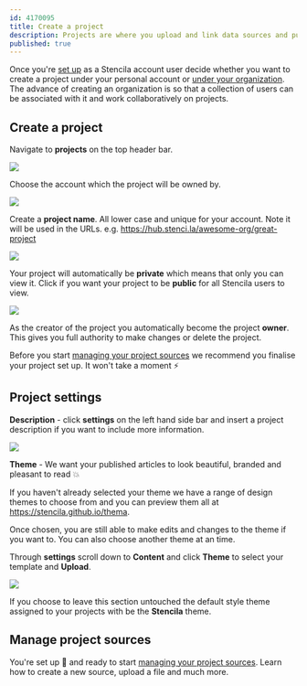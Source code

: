 ```yaml
---
id: 4170095
title: Create a project
description: Projects are where you upload and link data sources and publish files
published: true
---
```


Once you're [set up](../getting-started.md) as a Stencila account user decide whether you want to create a project under your personal account or [under your organization](../organizations/create-an-organization.md). The advance of creating an organization is so that a collection of users can be associated with it and work collaboratively on projects.

## Create a project

Navigate to **projects** on the top header bar.

![](http://stencila.github.io/hub/manager/snaps/project-new-button.png)

Choose the account which the project will be owned by.

![](http://stencila.github.io/hub/manager/snaps/project-new-account-field.png)

Create a **project name**. All lower case and unique for your account. Note it will be used in the URLs. e.g. https://hub.stenci.la/awesome-org/great-project

![](http://stencila.github.io/hub/manager/snaps/project-new-name-field.png)

Your project will automatically be **private** which means that only you can view it. Click if you want your project to be **public** for all Stencila users to view.

![](http://stencila.github.io/hub/manager/snaps/project-sharing-public.png)

As the creator of the project you automatically become the project **owner**. This gives you full authority to make changes or delete the project.

Before you start [managing your project sources](./manage-project-sources.md) we recommend you finalise your project set up. It won't take a moment ⚡

## Project settings

**Description** - click **settings** on the left hand side bar and insert a project description if you want to include more information.

![](http://stencila.github.io/hub/manager/snaps/project-settings-description-field.png)

**Theme** - We want your published articles to look beautiful, branded and pleasant to read 💥

If you haven't already selected your theme we have a range of design themes to choose from and you can preview them all at https://stencila.github.io/thema.

Once chosen, you are still able to make edits and changes to the theme if you want to. You can also choose another theme at an time.

Through **settings** scroll down to **Content** and click **Theme** to select your template and **Upload**.

![](http://stencila.github.io/hub/manager/snaps/org-settings-theme-field.png)

If you choose to leave this section untouched the default style theme assigned to your projects with be the **Stencila** theme.

## Manage project sources

You're set up 👏 and ready to start [managing your project sources](./manage-project-sources.md). Learn how to create a new source, upload a file and much more.
